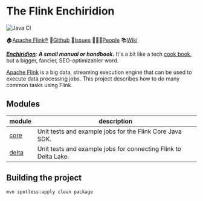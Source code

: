 The Flink Enchiridion
==============================================================================

![Java CI](https://github.com/RyanSkraba/flink-enchiridion/workflows/Java%20CI/badge.svg)

️🏠[Apache Flink®][Home] 📓[Github] 🚩[Issues] 🧑‍🤝‍🧑[People] 📚[Wiki]

_[**Enchiridion**](https://en.wikipedia.org/wiki/Enchiridion): **A small manual or handbook.**_  It's a bit like a tech [cook book](https://www.oreilly.com/search/?query=cookbook), but a bigger, fancier, SEO-optimizabler word.

<!-- 2020/05/25: 920 O'Reilly results
     2020/06/05: 4758 O'Reilly results (but changed the search URL)
     2020/07/30: 5043 O'Reilly results
     2022/01/25: 5164 O'Reilly results
     2023/01/09: 6228 O'Reilly results -->

[Apache Flink][Home] is a big data, streaming execution engine that can be used to execute data processing jobs.
This project describes how to do many common tasks using Flink.

[Home]: https://flink.apache.org
[Github]: https://github.com/apache/flink
[Issues]: https://issues.apache.org/jira/projects/FLINK
[People]: https://projects.apache.org/committee.html?flink
[Wiki]: https://cwiki.apache.org/confluence/display/FLINK

Modules
------------------------------------------------------------------------------

| module                 | description                                                     |
|------------------------|-----------------------------------------------------------------|
| [core](core/readme.md) | Unit tests and example jobs for the Flink Core Java SDK.        |
| [delta](delta/       ) | Unit tests and example jobs for connecting Flink to Delta Lake. |

Building the project
------------------------------------------------------------------------------

```bash
mvn spotless:apply clean package
```
